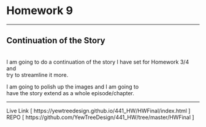 <h1>Homework 9</h1>
<hr>
<h2> Continuation of the Story </h2>
<br>
I am going to do a continuation of the story I have set for Homework 3/4 and<br>
try to streamline it more.

 I am going to polish up the images and I am going to<br>
have the story extend as a whole episode/chapter.<br>
<hr>
Live Link [ https://yewtreedesign.github.io/441_HW/HWFinal/index.html ]
<br>
REPO [ https://github.com/YewTreeDesign/441_HW/tree/master/HWFinal ]

